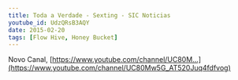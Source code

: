 ```yaml
---
title: Toda a Verdade - Sexting - SIC Noticias
youtube_id: UdzQRsB3AQY
date: 2015-02-20
tags: [Flow Hive, Honey Bucket]
---
```


Novo Canal,  [https://www.youtube.com/channel/UC80M...](https://www.youtube.com/channel/UC80Mw5G_AT520Juq4fdfvog)

